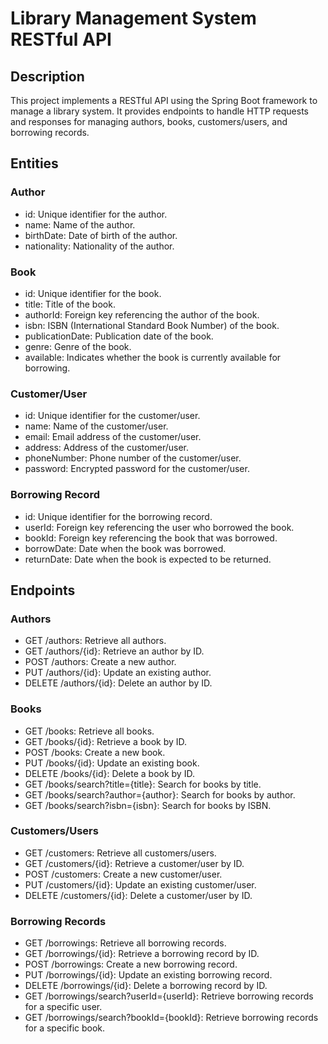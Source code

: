 # Library Management System RESTful API

## Description

This project implements a RESTful API using the Spring Boot framework to manage a library system. It provides endpoints to handle HTTP requests and responses for managing authors, books, customers/users, and borrowing records.

## Entities

### Author
- id: Unique identifier for the author.
- name: Name of the author.
- birthDate: Date of birth of the author.
- nationality: Nationality of the author.

### Book
- id: Unique identifier for the book.
- title: Title of the book.
- authorId: Foreign key referencing the author of the book.
- isbn: ISBN (International Standard Book Number) of the book.
- publicationDate: Publication date of the book.
- genre: Genre of the book.
- available: Indicates whether the book is currently available for borrowing.

### Customer/User
- id: Unique identifier for the customer/user.
- name: Name of the customer/user.
- email: Email address of the customer/user.
- address: Address of the customer/user.
- phoneNumber: Phone number of the customer/user.
- password: Encrypted password for the customer/user.

### Borrowing Record
- id: Unique identifier for the borrowing record.
- userId: Foreign key referencing the user who borrowed the book.
- bookId: Foreign key referencing the book that was borrowed.
- borrowDate: Date when the book was borrowed.
- returnDate: Date when the book is expected to be returned.

## Endpoints

### Authors
- GET /authors: Retrieve all authors.
- GET /authors/{id}: Retrieve an author by ID.
- POST /authors: Create a new author.
- PUT /authors/{id}: Update an existing author.
- DELETE /authors/{id}: Delete an author by ID.

### Books
- GET /books: Retrieve all books.
- GET /books/{id}: Retrieve a book by ID.
- POST /books: Create a new book.
- PUT /books/{id}: Update an existing book.
- DELETE /books/{id}: Delete a book by ID.
- GET /books/search?title={title}: Search for books by title.
- GET /books/search?author={author}: Search for books by author.
- GET /books/search?isbn={isbn}: Search for books by ISBN.

### Customers/Users
- GET /customers: Retrieve all customers/users.
- GET /customers/{id}: Retrieve a customer/user by ID.
- POST /customers: Create a new customer/user.
- PUT /customers/{id}: Update an existing customer/user.
- DELETE /customers/{id}: Delete a customer/user by ID.

### Borrowing Records
- GET /borrowings: Retrieve all borrowing records.
- GET /borrowings/{id}: Retrieve a borrowing record by ID.
- POST /borrowings: Create a new borrowing record.
- PUT /borrowings/{id}: Update an existing borrowing record.
- DELETE /borrowings/{id}: Delete a borrowing record by ID.
- GET /borrowings/search?userId={userId}: Retrieve borrowing records for a specific user.
- GET /borrowings/search?bookId={bookId}: Retrieve borrowing records for a specific book.

